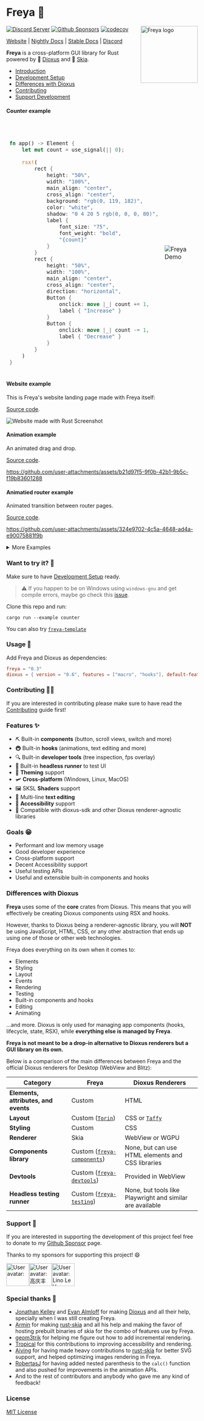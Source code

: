 # Freya 🦀

<a href="https://freyaui.dev/"><img align="right" src="logo.svg" alt="Freya logo" width="150"/></a>

[![Discord Server](https://img.shields.io/discord/1015005816094478347.svg?logo=discord&style=flat-square)](https://discord.gg/sYejxCdewG)
[![Github Sponsors](https://img.shields.io/github/sponsors/marc2332?style=social)](https://github.com/sponsors/marc2332)
[![codecov](https://codecov.io/github/marc2332/freya/branch/main/graph/badge.svg?token=APSGEC84B8)](https://codecov.io/github/marc2332/freya)

[Website](https://freyaui.dev) | [Nightly Docs](https://docs.freyaui.dev/freya) | [Stable Docs](https://docs.rs/freya/latest/freya) | [Discord](https://discord.gg/sYejxCdewG)

**Freya** is a cross-platform GUI library for Rust powered by 🧬 [Dioxus](https://dioxuslabs.com) and 🎨 [Skia](https://skia.org/). 

- [Introduction](https://docs.rs/freya/0.3.0-rc.5/freya/_docs/introduction/index.html)
- [Development Setup](https://docs.rs/freya/0.3.0-rc.5/freya/_docs/development_setup/index.html)
- [Differences with Dioxus](#differences-with-dioxus)
- [Contributing](#contributing-%EF%B8%8F)
- [Support Development](#support-)

#### Counter example
<br/>

<table>
<tr>
<td style="border:hidden;">

```rust
fn app() -> Element {
    let mut count = use_signal(|| 0);

    rsx!(
        rect {
            height: "50%",
            width: "100%",
            main_align: "center",
            cross_align: "center",
            background: "rgb(0, 119, 182)",
            color: "white",
            shadow: "0 4 20 5 rgb(0, 0, 0, 80)",
            label {
                font_size: "75",
                font_weight: "bold",
                "{count}"
            }
        }
        rect {
            height: "50%",
            width: "100%",
            main_align: "center",
            cross_align: "center",
            direction: "horizontal",
            Button {
                onclick: move |_| count += 1,
                label { "Increase" }
            }
            Button {
                onclick: move |_| count -= 1,
                label { "Decrease" }
            }
        }
    )
}
```
</td>
<td style="border:hidden;">

![Freya Demo](https://github.com/marc2332/freya/assets/38158676/f81a95a2-7add-4dbe-9820-3d3b6b42f6e5)

</td>
</table>

#### Website example

This is Freya's website landing page made with Freya itself:

[Source code](/examples/website.rs).

![Website made with Rust Screenshot](/website/public/blog/0.3/website.png)

#### Animation example

An animated drag and drop.

[Source code](/examples/drag_drop.rs).

https://github.com/user-attachments/assets/b21d97f5-9f0b-42b1-9b5c-f19b83601288

#### Animatied router example

Animated transition between router pages.

[Source code](/examples/animated_tabs.rs.rs).

https://github.com/user-attachments/assets/324e9702-4c5a-4648-ad4a-e90075881f9b

<details>
  <summary>More Examples</summary>

#### Valin Code Editor

[Valin](https://github.com/marc2332/valin) ⚒️ is a Work-In-Progress cross-platform code editor, made with Freya 🦀 and Rust, by me.

![Valin](https://github.com/marc2332/valin/raw/main/demo.png)

#### Switch Theme example

[Source code](/examples/switch_theme.rs.rs).

![Switch Theme Screenshot](/website/public/blog/0.3/refreshed_components.png)

#### Todo example

[Source code](/examples/todo.rs.rs).

https://github.com/user-attachments/assets/0f6a56f9-58c7-4f43-8f5e-7c70efcf6d2c

#### Resizable containers example

[Source code](/examples/resizable_containers.rs.rs).

https://github.com/user-attachments/assets/39b403f8-56e1-46ea-91d9-b2b10612fa3a

</details>

### Want to try it? 🤔

Make sure to have [Development Setup](https://docs.rs/freya/0.3.0-rc.5/freya/_docs/development_setup/index.html) ready.

> ⚠️ If you happen to be on Windows using `windows-gnu` and get compile errors, maybe go check this [issue](https://github.com/marc2332/freya/issues/794).

Clone this repo and run:

```shell
cargo run --example counter
```

You can also try [`freya-template`](https://github.com/marc2332/freya-template)

### Usage 📜
Add Freya and Dioxus as dependencies:

```toml
freya = "0.3"
dioxus = { version = "0.6", features = ["macro", "hooks"], default-features = false }
```
### Contributing 🧙‍♂️

If you are interested in contributing please make sure to have read the [Contributing](CONTRIBUTING.md) guide first!

### Features ✨
- ⛏️ Built-in **components** (button, scroll views, switch and more) 
- 🚇 Built-in **hooks** (animations, text editing and more)
- 🔍 Built-in **developer tools** (tree inspection, fps overlay)
- 🧰 Built-in **headless runner** to test UI
- 🎨 **Theming** support
- 🛩️ **Cross-platform** (Windows, Linux, MacOS)
- 🖼️ SKSL **Shaders** support
- 📒 Multi-line **text editing**
- 🦾 **Accessibility** support
- 🧩 Compatible with dioxus-sdk and other Dioxus renderer-agnostic libraries

### Goals 😁
- Performant and low memory usage
- Good developer experience
- Cross-platform support
- Decent Accessibility support 
- Useful testing APIs
- Useful and extensible built-in components and hooks

### Differences with Dioxus

**Freya** uses some of the **core** crates from Dioxus. This means that you will effectively be creating Dioxus components using RSX and hooks.

However, thanks to Dioxus being a renderer-agnostic library, you will **NOT** be using JavaScript, HTML, CSS, or any other abstraction that ends up using one of those or other web technologies.

Freya does everything on its own when it comes to:
- Elements
- Styling
- Layout
- Events
- Rendering
- Testing
- Built-in components and hooks
- Editing
- Animating

...and more. Dioxus is only used for managing app components (hooks, lifecycle, state, RSX), while **everything else is managed by Freya**.

**Freya is not meant to be a drop-in alternative to Dioxus renderers but a GUI library on its own.**

Below is a comparison of the main differences between Freya and the official Dioxus renderers for Desktop (WebView and Blitz):

| Category                             | Freya            | Dioxus Renderers                |
|--------------------------------------|------------------|---------------------------------|
| **Elements, attributes, and events** | Custom           | HTML                            |
| **Layout** | Custom ([`Torin`](https://github.com/marc2332/freya/tree/main/crates/torin)) | CSS or [`Taffy`](https://github.com/DioxusLabs/taffy) |
| **Styling**                          | Custom                    | CSS                             |
| **Renderer**                         | Skia                      | WebView or WGPU                 |
| **Components library**               | Custom ([`freya-components`](https://github.com/marc2332/freya/tree/main/crates/components)) | None, but can use HTML elements and CSS libraries |
| **Devtools**                         | Custom ([`freya-devtools`](https://github.com/marc2332/freya/tree/main/crates/devtools))   | Provided in WebView              |
| **Headless testing runner**          | Custom ([`freya-testing`](https://github.com/marc2332/freya/tree/main/crates/testing))       | None, but tools like Playwright and similar are available |


### Support 🤗

If you are interested in supporting the development of this project feel free to donate to my [Github Sponsor](https://github.com/sponsors/marc2332/) page.

Thanks to my sponsors for supporting this project! 😄 

<!-- sponsors --><a href="https://github.com/piny4man"><img src="https:&#x2F;&#x2F;github.com&#x2F;piny4man.png" width="60px" alt="User avatar: " /></a><a href="https://github.com/gqf2008"><img src="https:&#x2F;&#x2F;github.com&#x2F;gqf2008.png" width="60px" alt="User avatar: 高庆丰" /></a><a href="https://github.com/lino-levan"><img src="https:&#x2F;&#x2F;github.com&#x2F;lino-levan.png" width="60px" alt="User avatar: Lino Le Van" /></a><!-- sponsors -->

### Special thanks 💪

- [Jonathan Kelley](https://github.com/jkelleyrtp) and [Evan Almloff](https://github.com/ealmloff) for making [Dioxus](https://dioxuslabs.com/) and all their help, specially when I was still creating Freya.
- [Armin](https://github.com/pragmatrix) for making [rust-skia](https://github.com/rust-skia/rust-skia/) and all his help and making the favor of hosting prebuilt binaries of skia for the combo of features use by Freya.
- [geom3trik](https://github.com/geom3trik) for helping me figure out how to add incremental rendering.
- [Tropical](https://github.com/Tropix126) for this contributions to improving accessibility and rendering.
- [Aiving](https://github.com/Aiving) for having made heavy contributions to [rust-skia](https://github.com/rust-skia/rust-skia/) for better SVG support, and helped optimizing images rendering in Freya.
- [RobertasJ](https://github.com/RobertasJ) for having added nested parenthesis to the `calc()` function and also pushed for improvements in the animation APIs.
- And to the rest of contributors and anybody who gave me any kind of feedback!

### License

[MIT License](./LICENSE.md)
